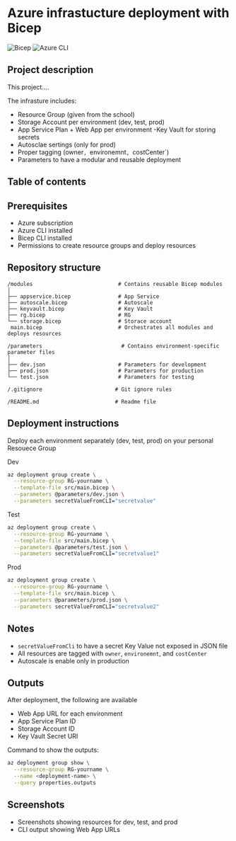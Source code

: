 # Azure infrastucture deployment with Bicep 

![Bicep](https://img.shields.io/badge/Bicep-azure-blue)
![Azure CLI](https://img.shields.io/badge/Azure%20CLI-azure-blue)

## Project description 

This project.... 

The infrasture includes: 
- Resource Group (given from the school)
- Storage Account per environment (dev, test, prod)
- App Service Plan + Web App per environment 
-Key Vault for storing secrets 
- Autosclae sertings (only for prod)
- Proper tagging (owner`, `environemnt`, `costCenter`)
- Parameters to have a modular and reusable deployment


## Table of contents

## Prerequisites 
- Azure subscription
- Azure CLI installed
- Bicep CLI installed 
- Permissions to create resource groups and deploy resources

## Repository structure 

```text
/modules                           # Contains reusable Bicep modules
│
├── appservice.bicep               # App Service 
├── autoscale.bicep                # Autoscale
├── keyvault.bicep                 # Key Vault
├── rg.bicep                       # RG 
└── storage.bicep                  # Storace account 
 main.bicep                        # Orchestrates all modules and deploys resources

/parameters                         # Contains environment-specific parameter files
│
├── dev.json                       # Parameters for development
├── prod.json                      # Parameters for production
└── test.json                      # Parameters for testing

/.gitignore                       # Git ignore rules               

/README.md                        # Readme file
```

## Deployment instructions 

Deploy each environment separately (dev, test, prod) on your personal Resouece Group 

Dev

```bash
az deployment group create \
  --resource-group RG-yourname \
  --template-file src/main.bicep \
  --parameters @parameters/dev.json \
  --parameters secretValueFromCLI="secretvalue"
```

Test

```bash
az deployment group create \
  --resource-group RG-yourname \
  --template-file src/main.bicep \
  --parameters @parameters/test.json \
  --parameters secretValueFromCLI="secretvalue1"
```

Prod

```bash
az deployment group create \
  --resource-group RG-yourname \
  --template-file src/main.bicep \
  --parameters @parameters/prod.json \
  --parameters secretValueFromCLI="secretvalue2"
```

## Notes 
- `secretValueFromCli` to have a secret Key Value not exposed in JSON file
- All resources are tagged with `owner`, `environemnt`, and `costCenter`
- Autoscale is enable only in production

## Outputs 
After deployment, the following are available 
- Web App URL for each environment 
- App Service Plan ID
- Storage Account ID
- Key Vault Secret URI

Command to show the outputs: 
```bash
az deployment group show \
  --resource-group RG-yourname \
  --name <deployment-name> \
  --query properties.outputs
```

## Screenshots
- Screenshots showing resources for dev, test, and prod 
- CLI output showing Web App URLs 